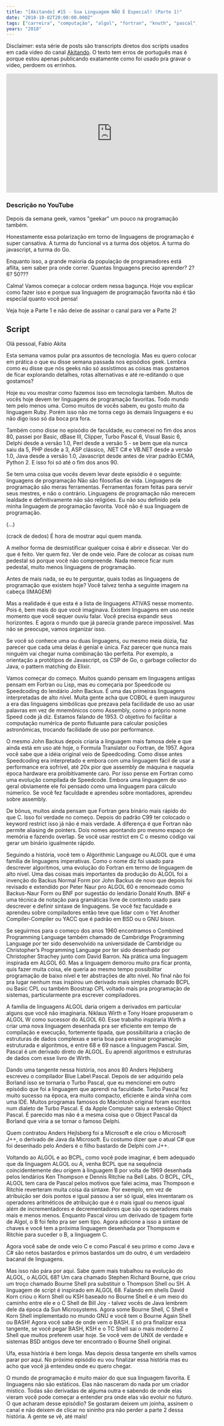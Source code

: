 ```yaml
---
title: "[Akitando] #15 - Sua Linguagem NÃO É Especial! (Parte 1)"
date: "2018-10-02T20:00:00.000Z"
tags: ["carreira", "computação", "algol", "fortran", "knuth", "pascal", "bash", "delphi", "backus", "bnf", "akitando"]
years: "2018"
---
```


<p></p>
<p>Disclaimer: esta série de posts são transcripts diretos dos scripts usados em cada video do canal <a href="https://www.youtube.com/channel/UCib793mnUOhWymCh2VJKplQ">Akitando</a>. O texto tem erros de português mas é porque estou apenas publicando exatamente como foi usado pra gravar o video, perdoem os errinhos.</p>
<iframe width="560" height="315" src="https://www.youtube.com/embed/p9-WuJbVHHc" frameborder="0" allow="accelerometer; autoplay; encrypted-media; gyroscope; picture-in-picture" allowfullscreen=""></iframe>
<h3>Descrição no YouTube</h3>
<p>Depois da semana geek, vamos "geekar" um pouco na programação também.</p>
<p>Honestamente essa polarização em torno de linguagens de programação é super cansativa. A turma do funcional vs a turma dos objetos. A turma do javascript, a turma do Go.</p>
<p>Enquanto isso, a grande maioria da população de programadores está aflita, sem saber pra onde correr. Quantas linguagens preciso aprender? 2? 6? 50???</p>
<p>Calma! Vamos começar a colocar ordem nessa bagunça. Hoje vou explicar como fazer isso e porque sua linguagem de programação favorita não é tão especial quanto você pensa!</p>
<p>Veja hoje a Parte 1 e não deixe de assinar o canal para ver a Parte 2!</p>
<p></p>
<p></p>
<h2>Script</h2>
<p>Olá pessoal, Fabio Akita</p>
<p>Esta semana vamos pular pra assuntos de tecnologia. Mas eu quero colocar em prática o que eu disse semana passada nos episódios geek. Lembra como eu disse que nós geeks não só assistimos as coisas mas gostamos de ficar explorando detalhes, rotas alternativas e até re-editando o que gostamos?</p>
<p>Hoje eu vou mostrar como fazemos isso em tecnologia também. Muitos de vocês hoje devem ter linguagens de programação favoritas. Todo mundo tem pelo menos uma. Como muitos de vocês sabem, eu gosto muito da linguagem Ruby. Porém isso não me torna cego às demais linguagens e eu não digo isso só da boca pra fora.</p>
<p>Também como disse no episódio de faculdade, eu comecei no fim dos anos 80, passei por Basic, dBase III, Clipper, Turbo Pascal 6, Visual Basic 6, Delphi desde a versão 1.0, Perl desde a versão 5 - se bem que ela nunca saiu da 5, PHP desde a 3, ASP clássico, .NET C# e VB.NET desde a versão 1.0, Java desde a versão 1.0, Javascript desde antes de virar padrão ECMA, Python 2. E isso foi só até o fim dos anos 90.</p>
<p>Se tem uma coisa que vocês devem levar deste episódio é o seguinte: linguagens de programação Não são filosofias de vida. Linguagens de programação são meras ferramentas. Ferramentas foram feitas para servir seus mestres, e não o contrário. Linguagens de programação não merecem lealdade e definitivamente não são religiões. Eu não sou definido pela minha linguagem de programação favorita.
  Você não é sua linguagem de programação.</p>
<p>(...)</p>
<p>(crack de dedos) É hora de mostrar aqui quem manda.</p>
<p>A melhor forma de desmistificar qualquer coisa é abrir e dissecar. Ver do que é feito. Ver quem fez. Ver de onde veio. Pare de colocar as coisas num pedestal só porque você não compreende. Nada merece ficar num pedestal, muito menos linguagens de programação.</p>
<p>Antes de mais nada, se eu te perguntar, quais todas as linguagens de programação que existem hoje? Você talvez tenha a seguinte imagem na cabeça (IMAGEM)</p>
<p>Mas a realidade é que esta é a lista de linguagens ATIVAS nesse momento.
  Pois é, bem mais do que você imaginava. Existem linguagens em uso neste momento que você sequer ouviu falar. Você precisa expandir seus horizontes. E agora o mundo que já parecia grande parece impossível. Mas não se preocupe, vamos organizar isso.</p>
<p>Se você só conhece uma ou duas linguagens, ou mesmo meia dúzia, faz parecer que cada uma delas é genial e única. Faz parecer que nunca mais ninguém vai chegar numa combinação tão perfeita. Por exemplo, a orientação a protótipos de Javascript, os CSP de Go, o garbage collector do Java, o pattern matching do Elixir.</p>
<p>Vamos começar do começo. Muitos quando pensam em linguagens antigas pensam em Fortran ou Lisp, mas eu começaria por Speedcode ou Speedcoding do lendário John Backus. É uma das primeiras linguagens interpretadas de alto nível. Muita gente acha que COBOL é quem inaugurou a era das linguagens simbólicas que prezava pela facilidade de uso ao usar palavras em vez de mnemônicos como Assembly, como o próprio nome Speed code já diz. Estamos falando de 1953. O objetivo foi facilitar a computação numérica de ponto flutuante para calcular posições astronômicas, trocando facilidade de uso por performance.</p>
<p>O mesmo John Backus depois criaria a linguagem mais famosa dele e que ainda está em uso até hoje, o Formula Translator ou Fortran, de 1957. Agora você sabe que a idéia original veio de Speedcoding. Como disse antes Speedcoding era interpretado e embora com uma linguagem fácil de usar a performance era sofrível, até 20x pior que assembly de máquina e naquela época hardware era proibitivamente caro. Por isso pense em Fortran como uma evolução compilada de Speedcode. Embora uma linguagem de uso geral obviamente ele foi pensado como uma linguagem para cálculo númerico. Se você fez faculdade e aprendeu sobre montadores, aprendeu sobre assembly.</p>
<p>De bônus, muitos ainda pensam que Fortran gera binário mais rápido do que C. Isso foi verdade no começo. Depois do padrão C99 ter colocado o keyword restrict isso já não é mais verdade. A diferença é que Fortran não permite aliasing de pointers. Dois nomes apontando pro mesmo espaço de memória e fazendo overlap. Se você usar restrict em C o mesmo código vai gerar um binário igualmente rápido.</p>
<p>Seguindo a história, você tem o Algorithmic Language ou ALGOL que é uma família de linguagens imperativas. Como o nome diz foi usado para descrever algoritmos, uma evolução do Fortran em termo de linguagem de alto nível. Uma das coisas mais importantes da produção do ALGOL foi a invenção do Backus Normal Form por John Backus de novo que depois foi revisado e extendido por Peter Naur pro ALGOL 60 e renomeado como Backus-Naur Form ou BNF por sugestão do lendário Donald Knuth. BNF é uma técnica de notação para gramáticas livre de contexto usado para descrever e definir sintaxe de linguagens. Se você fez faculdade e aprendeu sobre compiladores então teve que lidar com o Yet Another Compiler-Compiler ou YACC que é padrão em BSD ou o GNU bison.</p>
<p>Se seguirmos para o começo dos anos 1960 encontramos o Combined Programming Language também chamado de Cambridge Programming Language por ter sido desenvolvido na universidade de Cambridge ou Christopher’s Programming Language por ter sido desenhado por Christopher Strachey junto com David Barron. Na prática uma linguagem inspirada em ALGOL 60. Mas a linguagem demorou muito pra ficar pronta, quis fazer muita coisa, ele queria ao mesmo tempo possibilitar programação de baixo nível e ter abstrações de alto nível. No final não foi pra lugar nenhum mas inspirou um derivado mais simples chamado BCPL ou Basic CPL ou também Boostrap CPL voltado mais pra programação de sistemas, particularmente pra escrever compiladores.</p>
<p>A família de linguagens ALGOL daria origem a derivados em particular alguns que você não imaginaria. Niklaus Wirth e Tony Hoare propuseram o ALGOL W como sucessor do ALGOL 60. Esse trabalho inspiraria Wirth a criar uma nova linguagem desenhada pra ser eficiente em tempo de compilação e execução, fortemente tipada, que possibilitaria a criação de estruturas de dados complexas e seria boa para ensinar programação estruturada e algoritmos, e entre 68 e 69 nasce a linguagem Pascal. Sim, Pascal é um derivado direto de ALGOL. Eu aprendi algoritmos e estruturas de dados com esse livro de Wirth.</p>
<p>Dando uma tangente nessa história, nos anos 80 Anders Hejlsberg escreveu o compilador Blue Label Pascal. Depois de ser adquirido pela Borland isso se tornaria o Turbo Pascal, que eu mencionei em outro episódio que foi a linguagem que aprendi na faculdade. Turbo Pascal fez muito sucesso na época, era muito compacto, eficiente e ainda vinha com uma IDE. Muitos programas famosos do Macintosh original foram escritos num dialeto de Turbo Pascal. E da Apple Computer saiu a extensão Object Pascal. É parecido mas não é a mesma coisa que o Object Pascal da Borland que viria a se tornar o famoso Delphi.</p>
<p>Quem contratou Anders Hejlsberg foi a Microsoft e ele criou o Microsoft J++, o derivado de Java da Microsoft. Eu costumo dizer que o atual C# que foi desenhado pelo Anders é o filho bastardo de Delphi com J++.</p>
<p>Voltando ao ALGOL e ao BCPL, como você pode imaginar, é bem adequado que da linguagem ALGOL ou A, venha BCPL que na sequência coincidentemente deu origem à linguagem B por volta de 1969 desenhada pelos lendários Ken Thompson e Dennis Ritchie na Bell Labs. O BCPL, CPL, ALGOL tem cara de Pascal pelos motivos que falei acima, mas Thompson e Ritchie reverteram muita coisa da sintaxe. Por exemplo, em vez de atribuição ser dois pontos e igual passou a ser só igual, eles inventaram os operadores aritméticos de atribuição que é o mais igual ou menos igual além de incrementadores e decrementadores que são os operadores mais mais e menos menos. Enquanto Pascal virou um derivado de tipagem forte de Algol, o B foi feito pra ser sem tipo. Agora adicione a isso a sintaxe de chaves e você tem a próxima linguagem desenhada por Thompsom e Ritchie para suceder o B, a linguagem C.</p>
<p>Agora você sabe de onde veio C e como Pascal é seu primo e como Java e C# são netos bastardos e primos bastardos um do outro, é um verdadeiro bacanal de linguagens.</p>
<p>Mas isso não pára por aqui. Sabe quem mais trabalhou na evolução do ALGOL, o ALGOL 68? Um cara chamado Stephen Richard Bourne, que criou um troço chamado Bourne Shell pra substituir o Thompson Shell ou SH. A linguagem de script é inspirado em ALGOL 68. Falando em shells David Korn criou o Korn Shell ou KSH baseado no Bourne Shell e é um meio do caminho entre ele e o C Shell de Bill Joy - talvez vocês de Java lembrem dele da época da Sun Microsystems. Agora some Bourne Shell, C Shell e Korn Shell implementado no mundo GNU e você tem o Bourne Again Shell ou BASH! Agora você sabe de onde vem o BASH. E só pra finalizar essa tangente, se você pegar BASH, KSH e o TC Shell sai o mais moderno Z Shell que muitos preferem usar hoje. Se você vem de UNIX de verdade e sistemas BSD antigos deve ter encontrado o Bourne Shell original.</p>
<p>Ufa, essa história é bem longa. Mas depois dessa tangente em shells vamos parar por aqui. No próximo episódio eu vou finalizar essa história mas eu acho que você já entendeu onde eu quero chegar.</p>
<p>O mundo de programação é muito maior do que sua linguagem favorita. E linguagens não são estáticos. Elas não nasceram do nada por um criador místico. Todas são derivadas de alguma outra e sabendo de onde elas vieram você pode começar a entender pra onde elas vão evoluir no futuro. O que acharam desse episódio? Se gostaram deixem um joinha, assinem o canal e não deixem de clicar no sininho pra não perder a parte 2 dessa história. A gente se vê, até mais!</p>
<p></p>